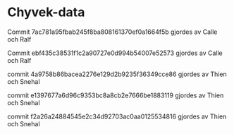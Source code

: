 # Chyvek-data
Commit 7ac781a95fbab245f8ba808161370ef0a1664f5b gjordes av Calle och Ralf

Commit ebf435c38531f1c2a90727e0d994b54007e52573 gjordes av Calle och Ralf

commit 4a9758b86bacea2276e129d2b9235f36349cce86 gjordes av Thien och Snehal

commit e1397677a6d96c9353bc8a8cb2e7666be1883119 gjordes av Thien och Snehal

commit f2a26a24884545e2c34d92703ac0aa0125534816 gjordes av Thien och Snehal


